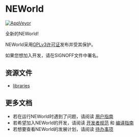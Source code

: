 # NEWorld

[![AppVeyor](https://img.shields.io/appveyor/ci/ascchrvalstr/NEWorld/renew.svg?label=Windows)](https://ci.appveyor.com/project/ascchrvalstr/NEWorld)

全新的NEWorld!  

NEWorld采用[GPLv3许可证](http://www.gnu.org/licenses/gpl.html)发布并受其保护。  

如果您想加入开发，请在SIGNOFF文件中署名。 

## 资源文件

* [libraries](http://pan.baidu.com/s/1bIXYPo)

## 更多文档

* 若在运行NEWorld时遇到了问题，请阅读 [用户指南](doc/usermanual.md)
* 若希望加入NEWorld的开发，请阅读 [开发者规范](doc/regulations.md) 和 [编译指南](doc/installation.md)
* 若想要查看NEWorld的发展计划，请阅读 [待办事项](https://github.com/Infinideastudio/NEWorld/issues/46)
